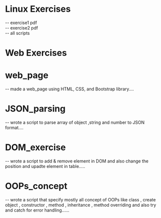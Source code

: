 
#    Linux Exercises </br>
-- exercise1 pdf </br> 
-- exercise2 pdf </br>
-- all scripts </br>

#    Web Exercises </br>
# web_page </br>
-- made a web_page using HTML, CSS, and Bootstrap library....</br>
# JSON_parsing</br>
-- wrote a script to parse array of object ,string and number to JSON format....</br>
# DOM_exercise</br>
-- wrote a script to add & remove element in DOM and also change the position and upadte element in table.....</br>
# OOPs_concept</br>
-- wrote a script that specify mostly all concept of OOPs like class , create object , constructor , method , inheritance , method overriding and also try and catch for error handling......
